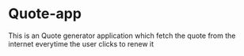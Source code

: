 # Quote-app
This is an Quote generator application which fetch the quote from the internet everytime the user clicks to renew it 
